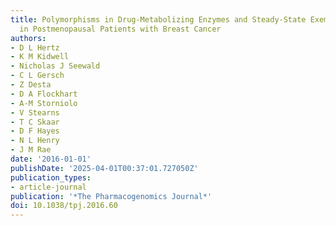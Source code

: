 ```yaml
---
title: Polymorphisms in Drug-Metabolizing Enzymes and Steady-State Exemestane Concentration
  in Postmenopausal Patients with Breast Cancer
authors:
- D L Hertz
- K M Kidwell
- Nicholas J Seewald
- C L Gersch
- Z Desta
- D A Flockhart
- A-M Storniolo
- V Stearns
- T C Skaar
- D F Hayes
- N L Henry
- J M Rae
date: '2016-01-01'
publishDate: '2025-04-01T00:37:01.727050Z'
publication_types:
- article-journal
publication: '*The Pharmacogenomics Journal*'
doi: 10.1038/tpj.2016.60
---
```

